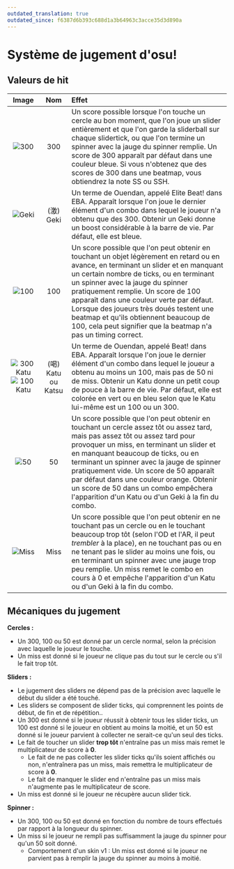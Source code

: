 ```yaml
---
outdated_translation: true
outdated_since: f6387d6b393c688d1a3b64963c3acce35d3d890a
---
```


# Système de jugement d'osu!

## Valeurs de hit

| Image | Nom | Effet |
| :-: | :-: | :-- |
| ![](/wiki/shared/judgement/osu!/hit300.png "300") | 300 | Un score possible lorsque l'on touche un cercle au bon moment, que l'on joue un slider entièrement et que l'on garde la sliderball sur chaque slidertick, ou que l'on termine un spinner avec la jauge du spinner remplie. Un score de 300 apparaît par défaut dans une couleur bleue. Si vous n'obtenez que des scores de 300 dans une beatmap, vous obtiendrez la note SS ou SSH. |
| ![](/wiki/shared/judgement/osu!/hit300g.png "Geki") | (激) Geki | Un terme de Ouendan, appelé Elite Beat! dans EBA. Apparaît lorsque l'on joue le dernier élément d'un combo dans lequel le joueur n'a obtenu que des 300. Obtenir un Geki donne un boost considérable à la barre de vie. Par défaut, elle est bleue. |
| ![](/wiki/shared/judgement/osu!/hit100.png "100") | 100 | Un score possible que l'on peut obtenir en touchant un objet légèrement en retard ou en avance, en terminant un slider et en manquant un certain nombre de ticks, ou en terminant un spinner avec la jauge du spinner pratiquement remplie. Un score de 100 apparaît dans une couleur verte par défaut. Lorsque des joueurs très doués testent une beatmap et qu'ils obtiennent beaucoup de 100, cela peut signifier que la beatmap n'a pas un timing correct. |
| ![](/wiki/shared/judgement/osu!/hit300k.png "300 Katu") ![](/wiki/shared/judgement/osu!/hit100k.png "100 Katu") | (喝) Katu ou Katsu | Un terme de Ouendan, appelé Beat! dans EBA. Apparaît lorsque l'on joue le dernier élément d'un combo dans lequel le joueur a obtenu au moins un 100, mais pas de 50 ni de miss. Obtenir un Katu donne un petit coup de pouce à la barre de vie. Par défaut, elle est colorée en vert ou en bleu selon que le Katu lui-même est un 100 ou un 300. |
| ![](/wiki/shared/judgement/osu!/hit50.png "50") | 50 | Un score possible que l'on peut obtenir en touchant un cercle assez tôt ou assez tard, mais pas assez tôt ou assez tard pour provoquer un miss, en terminant un slider et en manquant beaucoup de ticks, ou en terminant un spinner avec la jauge de spinner pratiquement vide. Un score de 50 apparaît par défaut dans une couleur orange. Obtenir un score de 50 dans un combo empêchera l'apparition d'un Katu ou d'un Geki à la fin du combo. |
| ![](/wiki/shared/judgement/osu!/hit0.png "Miss") | Miss | Un score possible que l'on peut obtenir en ne touchant pas un cercle ou en le touchant beaucoup trop tôt (selon l'OD et l'AR, il peut *trembler* à la place), en ne touchant pas ou en ne tenant pas le slider au moins une fois, ou en terminant un spinner avec une jauge trop peu remplie. Un miss remet le combo en cours à 0 et empêche l'apparition d'un Katu ou d'un Geki à la fin du combo. |

## Mécaniques du jugement

**Cercles :**

- Un 300, 100 ou 50 est donné par un cercle normal, selon la précision avec laquelle le joueur le touche.
- Un miss est donné si le joueur ne clique pas du tout sur le cercle ou s'il le fait trop tôt.

**Sliders :**

- Le jugement des sliders ne dépend pas de la précision avec laquelle le début du slider a été touché.
- Les sliders se composent de slider ticks, qui comprennent les points de début, de fin et de répétition..
- Un 300 est donné si le joueur réussit à obtenir tous les slider ticks, un 100 est donné si le joueur en obtient au moins la moitié, et un 50 est donné si le joueur parvient à collecter ne serait-ce qu'un seul des ticks.
- Le fait de toucher un slider **trop tôt** n'entraîne pas un miss mais remet le multiplicateur de score à **0**.
  - Le fait de ne pas collecter les slider ticks qu'ils soient affichés ou non, n'entraînera pas un miss, mais remettra le multiplicateur de score à **0**.
  - Le fait de manquer le slider end n'entraîne pas un miss mais n'augmente pas le multiplicateur de score.
- Un miss est donné si le joueur ne récupère aucun slider tick.

**Spinner :**

- Un 300, 100 ou 50 est donné en fonction du nombre de tours effectués par rapport à la longueur du spinner.
- Un miss si le joueur ne rempli pas suffisamment la jauge du spinner pour qu'un 50 soit donné.
  - Comportement d'un skin v1 : Un miss est donné si le joueur ne parvient pas à remplir la jauge du spinner au moins à moitié.
